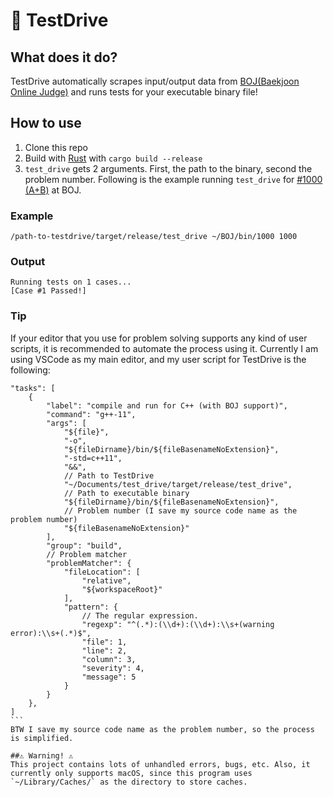 # 🚖 TestDrive
## What does it do?
TestDrive automatically scrapes input/output data from [BOJ(Baekjoon Online Judge)](https://www.acmicpc.net/) and runs tests for your executable binary file!

## How to use
1. Clone this repo
2. Build with [Rust](https://www.rust-lang.org/) with `cargo build --release`
3. `test_drive` gets 2 arguments. First, the path to the binary, second the problem number. Following is the example running `test_drive` for [#1000 (A+B)](https://www.acmicpc.net/problem/1000) at BOJ.
### Example
```shell
/path-to-testdrive/target/release/test_drive ~/BOJ/bin/1000 1000
```
### Output
```
Running tests on 1 cases...
[Case #1 Passed!]
```
### Tip
If your editor that you use for problem solving supports any kind of user scripts, it is recommended to automate the process using it. Currently I am using VSCode as my main editor, and my user script for TestDrive is the following:
````json5
"tasks": [
    {
        "label": "compile and run for C++ (with BOJ support)",
        "command": "g++-11",
        "args": [
            "${file}",
            "-o",
            "${fileDirname}/bin/${fileBasenameNoExtension}",
            "-std=c++11",
            "&&",
            // Path to TestDrive
            "~/Documents/test_drive/target/release/test_drive",
            // Path to executable binary 
            "${fileDirname}/bin/${fileBasenameNoExtension}",
            // Problem number (I save my source code name as the problem number)        
            "${fileBasenameNoExtension}"
        ],
        "group": "build",
        // Problem matcher
        "problemMatcher": {
            "fileLocation": [
                "relative",
                "${workspaceRoot}"
            ],
            "pattern": {
                // The regular expression. 
                "regexp": "^(.*):(\\d+):(\\d+):\\s+(warning error):\\s+(.*)$",
                "file": 1,
                "line": 2,
                "column": 3,
                "severity": 4,
                "message": 5
            }
        }
    },
]
```
BTW I save my source code name as the problem number, so the process is simplified.

##⚠️ Warning! ⚠️
This project contains lots of unhandled errors, bugs, etc. Also, it currently only supports macOS, since this program uses `~/Library/Caches/` as the directory to store caches. 